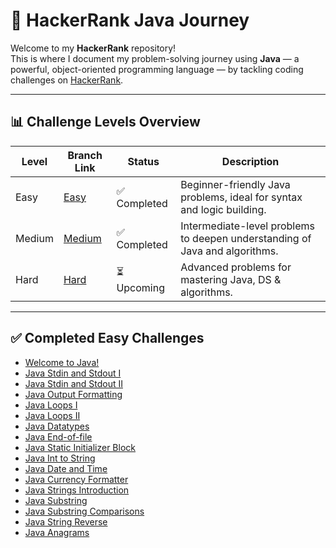 # 🚀 HackerRank Java Journey

Welcome to my **HackerRank** repository!  
This is where I document my problem-solving journey using **Java** — a powerful, object-oriented programming language — by tackling coding challenges on [HackerRank](https://www.hackerrank.com/).

---

## 📊 Challenge Levels Overview

| Level   | Branch Link                                                                 | Status        | Description                                                                 |
|---------|------------------------------------------------------------------------------|----------------|-----------------------------------------------------------------------------|
| Easy    | [Easy](https://github.com/Sandhiya-1718/HackerRank/tree/easy)     | ✅ Completed   | Beginner-friendly Java problems, ideal for syntax and logic building.      |
| Medium  | [Medium](https://github.com/Sandhiya-1718/HackerRank/tree/medium) |  ✅ Completed   | Intermediate-level problems to deepen understanding of Java and algorithms.|
| Hard    | [Hard](https://github.com/Sandhiya-1718/HackerRank/tree/hard)     | ⏳ Upcoming    | Advanced problems for mastering Java, DS & algorithms.                     |

---

## ✅ Completed Easy Challenges

- [Welcome to Java!](https://github.com/Sandhiya-1718/HackerRank/tree/easy/WelcomeToJava.java)
- [Java Stdin and Stdout I](https://github.com/Sandhiya-1718/HackerRank/tree/easy/JavaStdinAndStdoutI.java)
- [Java Stdin and Stdout II](https://github.com/Sandhiya-1718/HackerRank/tree/easy/JavaStdinAndStdoutII.java)
- [Java Output Formatting](https://github.com/Sandhiya-1718/HackerRank/tree/easy/JavaOutputFormatting.java)
- [Java Loops I](https://github.com/Sandhiya-1718/HackerRank/tree/easy/JavaLoopsI.java)
- [Java Loops II](https://github.com/Sandhiya-1718/HackerRank/tree/easy/JavaLoopsII.java)
- [Java Datatypes](https://github.com/Sandhiya-1718/HackerRank/tree/easy/JavaDatatypes.java)
- [Java End-of-file](https://github.com/Sandhiya-1718/HackerRank/tree/easy/JavaEndOfFile.java)
- [Java Static Initializer Block](https://github.com/Sandhiya-1718/HackerRank/tree/easy/JavaStaticInitializerBlock.java)
- [Java Int to String](https://github.com/Sandhiya-1718/HackerRank/tree/easy/JavaIntToString.java)
- [Java Date and Time](https://github.com/Sandhiya-1718/HackerRank/tree/easy/JavaDateAndTime.java)
- [Java Currency Formatter](https://github.com/Sandhiya-1718/HackerRank/tree/easy/JavaCurrencyFormatter.java)
- [Java Strings Introduction](https://github.com/Sandhiya-1718/HackerRank/tree/easy/JavaStringsIntroduction.java)
- [Java Substring](https://github.com/Sandhiya-1718/HackerRank/tree/easy/JavaSubstring.java)
- [Java Substring Comparisons](https://github.com/Sandhiya-1718/HackerRank/tree/easy/JavaSubstringComparisons.java)
- [Java String Reverse](https://github.com/Sandhiya-1718/HackerRank/tree/easy/JavaStringReverse.java)
- [Java Anagrams](https://github.com/Sandhiya-1718/HackerRank/tree/easy/JavaAnagrams.java)
